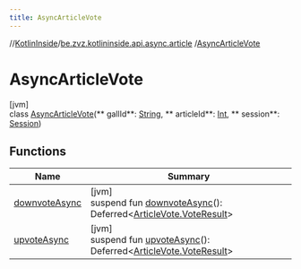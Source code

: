 ```yaml
---
title: AsyncArticleVote
---
```

//[KotlinInside](../../../index.html)/[be.zvz.kotlininside.api.async.article](../index.html)
/[AsyncArticleVote](index.html)

# AsyncArticleVote

[jvm]\
class [AsyncArticleVote](index.html)(**
gallId**: [String](https://kotlinlang.org/api/latest/jvm/stdlib/kotlin/-string/index.html), **
articleId**: [Int](https://kotlinlang.org/api/latest/jvm/stdlib/kotlin/-int/index.html), **
session**: [Session](../../be.zvz.kotlininside.session/-session/index.html))

## Functions

| Name | Summary |
|---|---|
| [downvoteAsync](downvote-async.html) | [jvm]<br>suspend fun [downvoteAsync](downvote-async.html)(): Deferred<[ArticleVote.VoteResult](../../be.zvz.kotlininside.api.article/-article-vote/-vote-result/index.html)> |
| [upvoteAsync](upvote-async.html) | [jvm]<br>suspend fun [upvoteAsync](upvote-async.html)(): Deferred<[ArticleVote.VoteResult](../../be.zvz.kotlininside.api.article/-article-vote/-vote-result/index.html)> |

